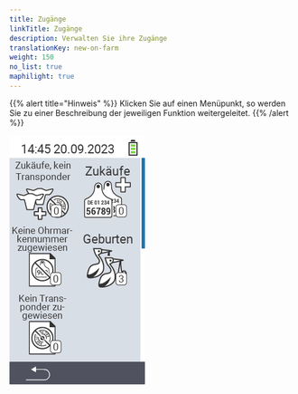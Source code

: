 ```yaml
---
title: Zugänge
linkTitle: Zugänge
description: Verwalten Sie ihre Zugänge
translationKey: new-on-farm
weight: 150
no_list: true
maphilight: true
---
```

{{% alert title="Hinweis" %}}
Klicken Sie auf einen Menüpunkt, so werden Sie zu einer Beschreibung der jeweiligen Funktion weitergeleitet.
{{% /alert %}}

<img src="bilder/zukauefe.png/" alt="VitalControl Zugänge" title="Zugänge" usemap="#workmap" class="maphilight">

<map name="workmap">
  <area shape="rect" coords="3,40,116,160" alt="Zukäufe, kein Transponder" title="Hier weisen Sie ihren neu zugekauften Tiere einen Transponder zu&#10;Mausklick: zur Dokumentation" href="/docs/zugaenge/zukaeufe-kein-transponder/">
  <area shape="rect" coords="3,160,116,280" alt="Keine Ohrmarkennummer zugewiesen" title="Hier können Sie alle Tiere einsehen denen noch keine Ohrmarkennummer zugewiesen wurde und diesen Tieren eine Ohrmarkennummer zuweisen&#10;Mausklick: zur Dokumentation" href="/docs/zugaenge/keine-ohrmarkennummer-zugewiesen/">
  <area shape="rect" coords="3,280,116,399" alt="Kein Transponder zugewiesen" title="Hier können Sie alle Tiere einsehen denen noch kein Transponder zugewiesen wurde und diesen ggf. einen Transponder zuweisen.&#10;Mausklick: zur Dokumentation" href="/docs/zugaenge/kein-transponder-zugewiesen/">

  <area shape="rect" coords="116,40,230,160" alt="Zukäufe" title="Hier können Sie ihre aktuellen Zukäufe einsehen und die Daten exportieren&#10;Mausklick: zur Dokumentation" href="/docs/zugaenge/zukäufe/">
  <area shape="rect" coords="116,160,230,280" alt="Geburten" title="Hier sehen Sie ihre Geburten ein und können ein Datei für die Massenmeldung der Geburten bei HI-Tier erstellen&#10;Mausklick: zur Dokumentation" href="/docs/zugaenge/geburten/">
</map>
